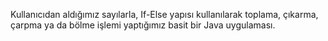 Kullanıcıdan aldığımız sayılarla, If-Else yapısı kullanılarak toplama, çıkarma, çarpma ya da bölme işlemi yaptığımız basit bir Java uygulaması.  
